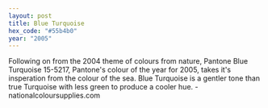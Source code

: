 ```yaml
---
layout: post
title: Blue Turquoise
hex_code: "#55b4b0"
year: "2005"
---
```

Following on from the 2004 theme of colours from nature, Pantone Blue Turquoise 15-5217, Pantone's colour of the year for 2005, takes it's insperation from the colour of the sea. Blue Turquoise is a gentler tone than true Turquoise with less green to produce a cooler hue. - nationalcoloursupplies.com